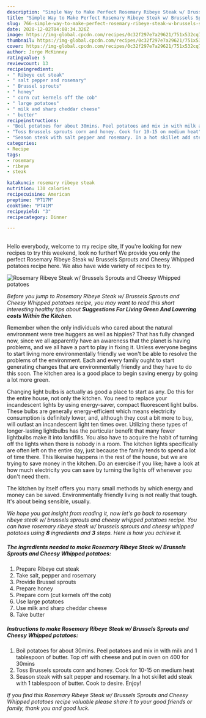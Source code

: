 ```yaml
---
description: "Simple Way to Make Perfect Rosemary Ribeye Steak w/ Brussels Sprouts and Cheesy Whipped potatoes"
title: "Simple Way to Make Perfect Rosemary Ribeye Steak w/ Brussels Sprouts and Cheesy Whipped potatoes"
slug: 766-simple-way-to-make-perfect-rosemary-ribeye-steak-w-brussels-sprouts-and-cheesy-whipped-potatoes
date: 2020-12-02T04:08:34.326Z
image: https://img-global.cpcdn.com/recipes/0c32f297e7a29621/751x532cq70/rosemary-ribeye-steak-w-brussels-sprouts-and-cheesy-whipped-potatoes-recipe-main-photo.jpg
thumbnail: https://img-global.cpcdn.com/recipes/0c32f297e7a29621/751x532cq70/rosemary-ribeye-steak-w-brussels-sprouts-and-cheesy-whipped-potatoes-recipe-main-photo.jpg
cover: https://img-global.cpcdn.com/recipes/0c32f297e7a29621/751x532cq70/rosemary-ribeye-steak-w-brussels-sprouts-and-cheesy-whipped-potatoes-recipe-main-photo.jpg
author: Jorge McKinney
ratingvalue: 5
reviewcount: 13
recipeingredient:
- " Ribeye cut steak"
- " salt pepper and rosemary"
- " Brussel sprouts"
- " honey"
- " corn cut kernels off the cob"
- " large potatoes"
- " milk and sharp cheddar cheese"
- " butter"
recipeinstructions:
- "Boil potatoes for about 30mins. Peel potatoes and mix in with milk and 1 tablespoon of butter. Top off with cheese and put in oven on 400 for 30mins"
- "Toss Brussels sprouts corn and honey. Cook for 10-15 on medium heat"
- "Season steak with salt pepper and rosemary. In a hot skillet add steak with 1 tablespoon of butter. Cook to desire. Enjoy!"
categories:
- Recipe
tags:
- rosemary
- ribeye
- steak

katakunci: rosemary ribeye steak 
nutrition: 130 calories
recipecuisine: American
preptime: "PT17M"
cooktime: "PT41M"
recipeyield: "3"
recipecategory: Dinner

---
```

<br>
Hello everybody, welcome to my recipe site, If you're looking for new recipes to try this weekend, look no further! We provide you only the perfect Rosemary Ribeye Steak w/ Brussels Sprouts and Cheesy Whipped potatoes recipe here. We also have wide variety of recipes to try.
<br>


![Rosemary Ribeye Steak w/ Brussels Sprouts and Cheesy Whipped potatoes](https://img-global.cpcdn.com/recipes/0c32f297e7a29621/751x532cq70/rosemary-ribeye-steak-w-brussels-sprouts-and-cheesy-whipped-potatoes-recipe-main-photo.jpg)

<i>Before you jump to Rosemary Ribeye Steak w/ Brussels Sprouts and Cheesy Whipped potatoes recipe, you may want to read this short interesting healthy tips about 
<strong>Suggestions For Living Green And Lowering costs Within the Kitchen</strong>.</i>
</br>

Remember when the only individuals who cared about the natural environment were tree huggers as well as hippies? That has fully changed now, since we all apparently have an awareness that the planet is having problems, and we all have a part to play in fixing it. Unless everyone begins to start living more environmentally friendly we won't be able to resolve the problems of the environment. Each and every family ought to start generating changes that are environmentally friendly and they have to do this soon. The kitchen area is a good place to begin saving energy by going a lot more green.

Changing light bulbs is actually as good a place to start as any. Do this for the entire house, not only the kitchen. You need to replace your incandescent lights by using energy-saver, compact fluorescent light bulbs. These bulbs are generally energy-efficient which means electricity consumption is definitely lower, and, although they cost a bit more to buy, will outlast an incandescent light ten times over. Utilizing these types of longer-lasting lightbulbs has the particular benefit that many fewer lightbulbs make it into landfills. You also have to acquire the habit of turning off the lights when there is nobody in a room. The kitchen lights specifically are often left on the entire day, just because the family tends to spend a lot of time there. This likewise happens in the rest of the house, but we are trying to save money in the kitchen. Do an exercise if you like; have a look at how much electricity you can save by turning the lights off whenever you don't need them.

The kitchen by itself offers you many small methods by which energy and money can be saved. Environmentally friendly living is not really that tough. It's about being sensible, usually.


<i>We hope you got insight from reading it, now let's go back to rosemary ribeye steak w/ brussels sprouts and cheesy whipped potatoes recipe. You can have rosemary ribeye steak w/ brussels sprouts and cheesy whipped potatoes using <strong>8</strong> ingredients and <strong>3</strong> steps. Here is how you achieve it.
</i>

##### The ingredients needed to make Rosemary Ribeye Steak w/ Brussels Sprouts and Cheesy Whipped potatoes:

1. Prepare  Ribeye cut steak
1. Take  salt, pepper and rosemary
1. Provide  Brussel sprouts
1. Prepare  honey
1. Prepare  corn (cut kernels off the cob)
1. Use  large potatoes
1. Use  milk and sharp cheddar cheese
1. Take  butter


##### Instructions to make Rosemary Ribeye Steak w/ Brussels Sprouts and Cheesy Whipped potatoes:

1. Boil potatoes for about 30mins. Peel potatoes and mix in with milk and 1 tablespoon of butter. Top off with cheese and put in oven on 400 for 30mins
1. Toss Brussels sprouts corn and honey. Cook for 10-15 on medium heat
1. Season steak with salt pepper and rosemary. In a hot skillet add steak with 1 tablespoon of butter. Cook to desire. Enjoy!


<i>If you find this Rosemary Ribeye Steak w/ Brussels Sprouts and Cheesy Whipped potatoes recipe valuable please share it to your good friends or family, thank you and good luck.</i>
